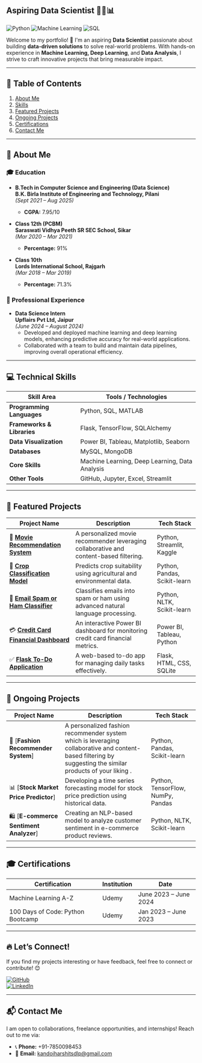 ## **Aspiring Data Scientist**   👨‍💻📊  
![Python](https://img.shields.io/badge/Python-Expert-brightgreen) ![Machine Learning](https://img.shields.io/badge/Machine%20Learning-Enthusiast-blue) ![SQL](https://img.shields.io/badge/SQL-Intermediate-yellow)  

Welcome to my portfolio! 🚀 I'm an aspiring **Data Scientist** passionate about building **data-driven solutions** to solve real-world problems. With hands-on experience in **Machine Learning, Deep Learning**, and **Data Analysis**, I strive to craft innovative projects that bring measurable impact.  

---

## 🌟 Table of Contents  
1. [About Me](#-about-me)  
2. [Skills](#-technical-skills)  
3. [Featured Projects](#-featured-projects)  
4. [Ongoing Projects](#-ongoing-projects)  
5. [Certifications](#-certifications)  
6. [Contact Me](#-contact-me)  

---

## 🙋 About Me  

### 🎓 Education  
- **B.Tech in Computer Science and Engineering (Data Science)**  
  **B.K. Birla Institute of Engineering and Technology, Pilani**  
  *(Sept 2021 – Aug 2025)*  
  - **CGPA:** 7.95/10  

- **Class 12th (PCBM)**  
  **Saraswati Vidhya Peeth SR SEC School, Sikar**  
  *(Mar 2020 – Mar 2021)*  
  - **Percentage:** 91%  

- **Class 10th**  
  **Lords International School, Rajgarh**  
  *(Mar 2018 – Mar 2019)*  
  - **Percentage:** 71.3%  

### 💼 Professional Experience  
- **Data Science Intern**  
  **Upflairs Pvt Ltd, Jaipur**  
  *(June 2024 – August 2024)*  
  - Developed and deployed machine learning and deep learning models, enhancing predictive accuracy for real-world applications.  
  - Collaborated with a team to build and maintain data pipelines, improving overall operational efficiency.  

---

## 💻 Technical Skills  
| **Skill Area**             | **Tools / Technologies**                                 |  
|----------------------------|--------------------------------------------------------|  
| **Programming Languages**  | Python, SQL, MATLAB                                    |  
| **Frameworks & Libraries** | Flask, TensorFlow, SQLAlchemy                          |  
| **Data Visualization**     | Power BI, Tableau, Matplotlib, Seaborn                |  
| **Databases**              | MySQL, MongoDB                                        |  
| **Core Skills**            | Machine Learning, Deep Learning, Data Analysis        |  
| **Other Tools**            | GitHub, Jupyter, Excel, Streamlit                     |  

---

## 📂 Featured Projects  

| **Project Name**                     | **Description**                                                                                                                                       | **Tech Stack**                        |  
|--------------------------------------|-------------------------------------------------------------------------------------------------------------------------------------------------------|---------------------------------------|  
| 🎥 [**Movie Recommendation System**](https://github.com/Harshit-Kandoi/movie-recommender) | A personalized movie recommender leveraging collaborative and content-based filtering.                                                               | Python, Streamlit, Kaggle             |  
| 🌱 [**Crop Classification Model**](https://github.com/Harshit-Kandoi/crops) | Predicts crop suitability using agricultural and environmental data.                                                                                 | Python, Pandas, Scikit-learn          |  
| 📧 [**Email Spam or Ham Classifier**](https://github.com/Harshit-Kandoi/upflairs/tree/main/email) | Classifies emails into spam or ham using advanced natural language processing.                                                                       | Python, NLTK, Scikit-learn            |  
| 💳 [**Credit Card Financial Dashboard**](https://github.com/Harshit-Kandoi/Credit-Card-Financial-Dashboard) | An interactive Power BI dashboard for monitoring credit card financial metrics.                                                                     | Power BI, Tableau, Python             |  
| ✅ [**Flask To-Do Application**](https://github.com/Harshit-Kandoi/flask---Todo-website) | A web-based to-do app for managing daily tasks effectively.                                                                                         | Flask, HTML, CSS, SQLite              |  

---

## 🔄 Ongoing Projects  

| **Project Name**                     | **Description**                                                                                                           | **Tech Stack**                        |  
|--------------------------------------|---------------------------------------------------------------------------------------------------------------------------|---------------------------------------|  
| 🤖 [**Fashion Recommender System**] | A personalized fashion recommender system which is leveraging collaborative and content-based filtering by suggesting the similar products of your liking .                                               | Python, Pandas, Scikit-learn          |  
| 📊 [**Stock Market Price Predictor**] | Developing a time series forecasting model for stock price prediction using historical data.                               | Python, TensorFlow, NumPy, Pandas     |  
| 🛍️ [**E-commerce Sentiment Analyzer**] | Creating an NLP-based model to analyze customer sentiment in e-commerce product reviews.                                   | Python, NLTK, Scikit-learn            |  

---

## 🎓 Certifications  

| **Certification**                      | **Institution**              | **Date**             |  
|---------------------------------------|-----------------------------|---------------------|  
| Machine Learning A-Z                  | Udemy                       | June 2023 – June 2024 |  
| 100 Days of Code: Python Bootcamp     | Udemy                       | Jan 2023 – June 2023  |  

---

## 🔥 Let’s Connect!  

If you find my projects interesting or have feedback, feel free to connect or contribute! 😊

[![GitHub](https://img.shields.io/badge/Visit-My%20GitHub-black)](https://github.com/Harshit-Kandoi)  
[![LinkedIn](https://img.shields.io/badge/Connect-On%20LinkedIn-blue)](https://www.linkedin.com/in/harshit-kandoi-007860210/)  

---

## 📬 Contact Me  

I am open to collaborations, freelance opportunities, and internships! Reach out to me via:  

- 📞 **Phone:** +91-7850098453  
- 📧 **Email:** [kandoiharshitsdlp@gmail.com](mailto:kandoiharshitsdlp@gmail.com)  
